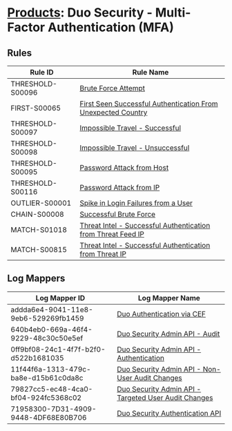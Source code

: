 # [Products](README.md): Duo Security - Multi-Factor Authentication (MFA)

## Rules

|Rule ID|Rule Name|
|----|----|
|THRESHOLD-S00096|[Brute Force Attempt](../rules/THRESHOLD-S00096.md)|
|FIRST-S00065|[First Seen Successful Authentication From Unexpected Country](../rules/FIRST-S00065.md)|
|THRESHOLD-S00097|[Impossible Travel - Successful](../rules/THRESHOLD-S00097.md)|
|THRESHOLD-S00098|[Impossible Travel - Unsuccessful](../rules/THRESHOLD-S00098.md)|
|THRESHOLD-S00095|[Password Attack from Host](../rules/THRESHOLD-S00095.md)|
|THRESHOLD-S00116|[Password Attack from IP](../rules/THRESHOLD-S00116.md)|
|OUTLIER-S00001|[Spike in Login Failures from a User](../rules/OUTLIER-S00001.md)|
|CHAIN-S00008|[Successful Brute Force](../rules/CHAIN-S00008.md)|
|MATCH-S01018|[Threat Intel - Successful Authentication from Threat Feed IP](../rules/MATCH-S01018.md)|
|MATCH-S00815|[Threat Intel - Successful Authentication from Threat IP](../rules/MATCH-S00815.md)|


## Log Mappers

|Log Mapper ID|Log Mapper Name|
|----|----|
|addda6e4-9041-11e8-9eb6-529269fb1459|[Duo Authentication via CEF](../mappings/addda6e4-9041-11e8-9eb6-529269fb1459.md)|
|640b4eb0-669a-46f4-9229-48c30c50e5ef|[Duo Security Admin API - Audit](../mappings/640b4eb0-669a-46f4-9229-48c30c50e5ef.md)|
|0ff9bf08-24c1-4f7f-b2f0-d522b1681035|[Duo Security Admin API - Authentication](../mappings/0ff9bf08-24c1-4f7f-b2f0-d522b1681035.md)|
|11f44f6a-1313-479c-ba8e-d15b61c0da8c|[Duo Security Admin API - Non-User Audit Changes](../mappings/11f44f6a-1313-479c-ba8e-d15b61c0da8c.md)|
|79827cc5-ec48-4ca0-bf04-924fc5368c02|[Duo Security Admin API - Targeted User Audit Changes](../mappings/79827cc5-ec48-4ca0-bf04-924fc5368c02.md)|
|71958300-7D31-4909-9448-4DF68E80B706|[Duo Security Authentication API](../mappings/71958300-7D31-4909-9448-4DF68E80B706.md)|


